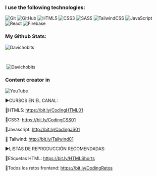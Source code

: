 ### I use the following technologies:
![Git](https://img.shields.io/badge/git-%23F05033.svg?style=for-the-badge&logo=git&logoColor=white)
![GitHub](https://img.shields.io/badge/github-%23121011.svg?style=for-the-badge&logo=github&logoColor=white)
![HTML5](https://img.shields.io/badge/html5-%23E34F26.svg?style=for-the-badge&logo=html5&logoColor=white)
![CSS3](https://img.shields.io/badge/css3-%231572B6.svg?style=for-the-badge&logo=css3&logoColor=white)
![SASS](https://img.shields.io/badge/SASS-hotpink.svg?style=for-the-badge&logo=SASS&logoColor=white)
![TailwindCSS](https://img.shields.io/badge/tailwindcss-%2338B2AC.svg?style=for-the-badge&logo=tailwind-css&logoColor=white)
![JavaScript](https://img.shields.io/badge/javascript-%23323330.svg?style=for-the-badge&logo=javascript&logoColor=%23F7DF1E)
![React](https://img.shields.io/badge/react-%2320232a.svg?style=for-the-badge&logo=react&logoColor=%2361DAFB)
![Firebase](https://img.shields.io/badge/firebase-%23039BE5.svg?style=for-the-badge&logo=firebase)

### My Github Stats:

<p><img align="center"
    src="https://github-readme-stats.vercel.app/api/top-langs?username=Davichobits&show_icons=true&locale=en&bg_color=0d1117&text_color=ffffff&layout=compact"
    alt="Davichobits" 
    bg_color=#808080/></p>

<br>

<p>&nbsp;<img align="center" src="https://github-readme-stats.vercel.app/api?username=Davichobits&show_icons=true&locale=en&bg_color=0d1117&text_color=ffffff&repo=convoychat"
    alt="Davichobits" /></p>

### Content creator in

![YouTube](https://img.shields.io/badge/YouTube-%23FF0000.svg?style=for-the-badge&logo=YouTube&logoColor=white)

►CURSOS EN EL CANAL:

📕HTML5: https://bit.ly/CodingHTML01

📘CSS3: https://bit.ly/CodingCSS01

📙Javascript: http://bit.ly/CodingJS01

📔 Tailwind: http://bit.ly/Tailwind01

►LISTAS DE REPRODUCCIÓN RECOMENDADAS:

📒Etiquetas HTML: https://bit.ly/HTMLShorts

📗Todos los retos frontend: https://bit.ly/CodingRetos


<!--
**Davichobits/Davichobits** is a ✨ _special_ ✨ repository because its `README.md` (this file) appears on your GitHub profile.

Here are some ideas to get you started:

- 🔭 I’m currently working on ...
- 🌱 I’m currently learning ...
- 👯 I’m looking to collaborate on ...
- 🤔 I’m looking for help with ...
- 💬 Ask me about ...
- 📫 How to reach me: ...
- 😄 Pronouns: ...
- ⚡ Fun fact: ...
-->
